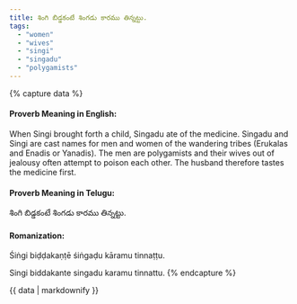 ```yaml
---
title: శింగి బిడ్డకంటే శింగడు కారము తిన్నట్టు.
tags:
  - "women"
  - "wives"
  - "singi"
  - "singadu"
  - "polygamists"
---
```


{% capture data %}
#### Proverb Meaning in English:
When Singi brought forth a child, Singadu ate of the medicine.
Singadu and Singi are cast names for men and women of the wandering tribes (Erukalas and Enadis or Yanadis). The men are polygamists and their wives out of jealousy often attempt to poison each other. The husband therefore tastes the medicine first.

#### Proverb Meaning in Telugu:
శింగి బిడ్డకంటే శింగడు కారము తిన్నట్టు.

#### Romanization:
Śiṅgi biḍḍakaṇṭē śiṅgaḍu kāramu tinnaṭṭu.

Singi biddakante singadu karamu tinnattu.
{% endcapture %}

{{ data | markdownify }}

